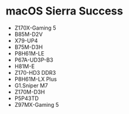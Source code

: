 # macOS Sierra Success
- Z170X-Gaming 5
- B85M-D2V
- X79-UP4
- B75M-D3H
- P8H61M-LE
- P67A-UD3P-B3
- H81M-E
- Z170-HD3 DDR3
- P8H61M-LX Plus
- G1.Sniper M7
- Z170M-D3H
- P5P43TD
- Z97MX-Gaming 5